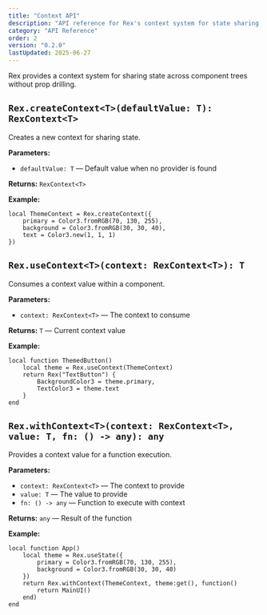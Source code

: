 ```yaml
---
title: "Context API"
description: "API reference for Rex's context system for state sharing."
category: "API Reference"
order: 2
version: "0.2.0"
lastUpdated: 2025-06-27
---
```


Rex provides a context system for sharing state across component trees without prop drilling.

## `Rex.createContext<T>(defaultValue: T): RexContext<T>`

Creates a new context for sharing state.

**Parameters:**

- `defaultValue: T` — Default value when no provider is found

**Returns:** `RexContext<T>`

**Example:**

```luau
local ThemeContext = Rex.createContext({
    primary = Color3.fromRGB(70, 130, 255),
    background = Color3.fromRGB(30, 30, 40),
    text = Color3.new(1, 1, 1)
})
```

## `Rex.useContext<T>(context: RexContext<T>): T`

Consumes a context value within a component.

**Parameters:**

- `context: RexContext<T>` — The context to consume

**Returns:** `T` — Current context value

**Example:**

```luau
local function ThemedButton()
    local theme = Rex.useContext(ThemeContext)
    return Rex("TextButton") {
        BackgroundColor3 = theme.primary,
        TextColor3 = theme.text
    }
end
```

## `Rex.withContext<T>(context: RexContext<T>, value: T, fn: () -> any): any`

Provides a context value for a function execution.

**Parameters:**

- `context: RexContext<T>` — The context to provide
- `value: T` — The value to provide
- `fn: () -> any` — Function to execute with context

**Returns:** `any` — Result of the function

**Example:**

```luau
local function App()
    local theme = Rex.useState({
        primary = Color3.fromRGB(70, 130, 255),
        background = Color3.fromRGB(30, 30, 40)
    })
    return Rex.withContext(ThemeContext, theme:get(), function()
        return MainUI()
    end)
end
```
